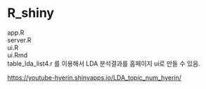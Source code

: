 # R_shiny
app.R  
server.R  
ui.R  
ui.Rmd  
table_lda_list4.r
를 이용해서 LDA 분석결과를 홈페이지 ui로 만들 수 있음.  
  
   https://youtube-hyerin.shinyapps.io/LDA_topic_num_hyerin/ 
